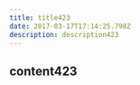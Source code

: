 ```yaml
---
title: title423
date: 2017-03-17T17:14:25.798Z
description: description423
---
```


## content423
  
